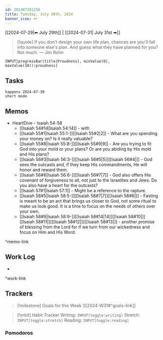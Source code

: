 ```yaml
---
id: 202407301258
title: Tuesday, July 30th, 2024
banner_icon: 🗝️
---
```


[[2024-07-29|⬅ July 29th]] | [[2024-07-31| July 31st ➡]]

> [!quote] If you don't design your own life plan, chances are you'll fall into someone else's plan. And guess what they have planned for you? Not much.
> — Jim Rohn

```meta-bind
INPUT[progressBar(title(Proudness), minValue(0), maxValue(10)):proudness]
```

## Tasks

```tasks
happens 2024-07-30
short mode
```

## Memos

- HeartDive - Isaiah 54-58
	- [[Isaiah 54#14|Isaiah 54:14]] - with
	- [[Isaiah 55#1|Isaiah 55:1-]][[Isaiah 55#2|2]] - What are you spending your money on? Is it really valuable?
	- [[Isaiah 55#8|Isaiah 55:8-]][[Isaiah 55#9|9]] - Are you trying to fit God into your mold or your plans? Or are you abiding by His mold and His plans?
	- [[Isaiah 56#3|Isaiah 56:3-]][[Isaiah 56#5|5]][[Isaiah 56#4|]] - God sees the outcasts and, if they keep His commandments, He will honor and reward them.
	- [[Isaiah 56#6|Isaiah 56:6-]][[Isaiah 56#7|7]] - God also offers His covenant of forgiveness to all, not just to the Israelites and Jews. Do you also have a heart for the outcasts?
	- [[Isaiah 57#1|Isaiah 57:1]] - Might be a reference to the rapture.
	- [[Isaiah 58#5|Isaiah 58:5-]][[Isaiah 58#7|7]][[Isaiah 58#6|]] - Fasting is meant to be an act that brings us closer to God, not some ritual to make us look good. It is a time to focus on the needs of others over your own.
	- [[Isaiah 58#9|Isaiah 58:9-]][[Isaiah 58#14|14]][[Isaiah 58#10|]][[Isaiah 58#11|]][[Isaiah 58#12|]][[Isaiah 58#13|]] - another promise of blessing from the Lord for if we turn from our wickedness and focus on Him and His Word.

^memo-link

## Work Log

- 

^work-link

## Trackers

> [!milestone] Goals for this Week
> ![[2024-W31#^goals-link]]

> [!orbit] Habit Tracker
> Writing: `INPUT[toggle:writing]` Stretch: `INPUT[toggle:stretch]` Reading: `INPUT[toggle:reading]`

### Pomodoros

